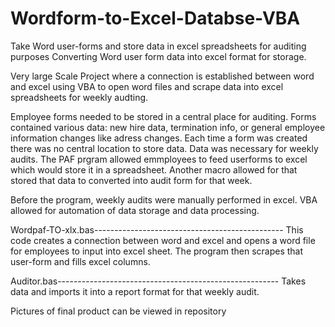 # Wordform-to-Excel-Databse-VBA
Take Word user-forms and store data in excel spreadsheets for auditing purposes
Converting Word user form data into excel format for storage. 

Very large Scale Project where a connection is established between word and excel using VBA to open word files and scrape data into excel spreadsheets for weekly audting.

Employee forms needed to be stored in a central place for auditing. Forms contained various data: new hire data, termination info, or general employee information changes like adress changes. Each time a form was created there was no central location to store data. Data was necessary for weekly audits. The PAF prgram allowed emmployees to feed userforms to excel which would store it in a spreadsheet. Another macro allowed for that stored that data to converted into audit form for that week.

Before the program, weekly audits were manually performed in excel. VBA allowed for automation of data storage and data processing.

Wordpaf-TO-xlx.bas-----------------------------------------------
This code creates a connection between word and excel and opens a word file for employees to input into excel sheet. The program then scrapes that user-form and fills excel columns. 

Auditor.bas-------------------------------------------------------
Takes data and imports it into a report format for that weekly audit. 

Pictures of final product can be viewed in repository
